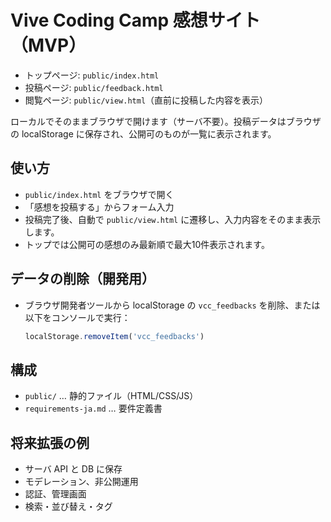 # Vive Coding Camp 感想サイト（MVP）

- トップページ: `public/index.html`
- 投稿ページ: `public/feedback.html`
- 閲覧ページ: `public/view.html`（直前に投稿した内容を表示）

ローカルでそのままブラウザで開けます（サーバ不要）。投稿データはブラウザの localStorage に保存され、公開可のものが一覧に表示されます。

## 使い方
- `public/index.html` をブラウザで開く
- 「感想を投稿する」からフォーム入力
- 投稿完了後、自動で `public/view.html` に遷移し、入力内容をそのまま表示します。
- トップでは公開可の感想のみ最新順で最大10件表示されます。

## データの削除（開発用）
- ブラウザ開発者ツールから localStorage の `vcc_feedbacks` を削除、または以下をコンソールで実行：
  ```js
  localStorage.removeItem('vcc_feedbacks')
  ```

## 構成
- `public/` … 静的ファイル（HTML/CSS/JS）
- `requirements-ja.md` … 要件定義書

## 将来拡張の例
- サーバ API と DB に保存
- モデレーション、非公開運用
- 認証、管理画面
- 検索・並び替え・タグ
